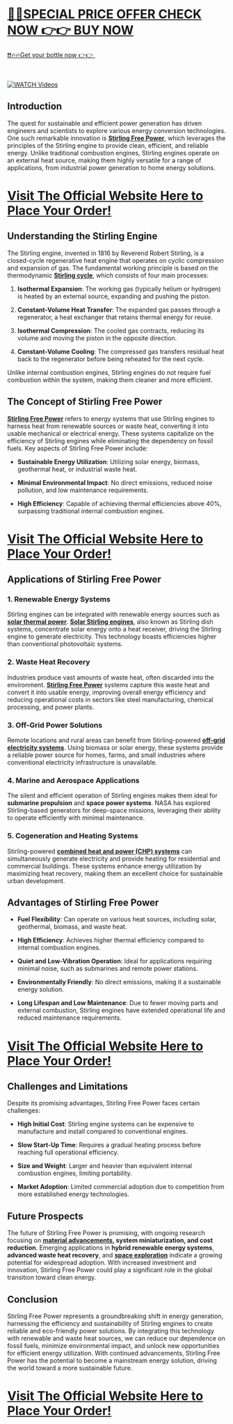 <div class="markdown-heading" dir="auto">
<h1 class="heading-element" dir="auto" tabindex="-1"><a href="https://getdeals24x7.com/order-stirling-free">🤩🤩SPECIAL PRICE OFFER CHECK NOW 👉👉 BUY NOW</a></h1>
</div>
<p><a href="https://getdeals24x7.com/order-stirling-free">❗❗🔥🔥Get your bottle now 👉👉&nbsp;</a></p>
<p>&nbsp;</p>
<p dir="auto"><a href="https://getdeals24x7.com/order-stirling-free" rel="nofollow" data-target="animated-image.originalLink"><img src="https://camo.githubusercontent.com/8a4f000d20f83aca3bf7ec5f350d767afa0574a8a352519fd8cfa583a6f93a33/68747470733a2f2f692e696d6775722e636f6d2f644a486b345a712e676966" alt="WATCH Videos" data-canonical-src="https://i.imgur.com/dJHk4Zq.gif" data-target="animated-image.originalImage" /></a></p>
<div class="site" id="page">
<h2 data-pm-slice="1 1 []">Introduction</h2>
<p>The quest for sustainable and efficient power generation has driven engineers and scientists to explore various energy conversion technologies. One such remarkable innovation is <strong><a href="https://www.facebook.com/StirlingFreePower/">Stirling Free Power</a></strong>, which leverages the principles of the Stirling engine to provide clean, efficient, and reliable energy. Unlike traditional combustion engines, Stirling engines operate on an external heat source, making them highly versatile for a range of applications, from industrial power generation to home energy solutions.</p>
<h1><a href="https://getdeals24x7.com/order-stirling-free">Visit The Official Website Here to Place Your Order!</a></h1>
<h2>Understanding the Stirling Engine</h2>
<p>The Stirling engine, invented in 1816 by Reverend Robert Stirling, is a closed-cycle regenerative heat engine that operates on cyclic compression and expansion of gas. The fundamental working principle is based on the thermodynamic <a href="https://www.facebook.com/StirlingFreePower/"><strong>Stirling cycle</strong></a>, which consists of four main processes:</p>
<ol start="1" data-spread="false">
<li>
<p><strong>Isothermal Expansion</strong>: The working gas (typically helium or hydrogen) is heated by an external source, expanding and pushing the piston.</p>
</li>
<li>
<p><strong>Constant-Volume Heat Transfer</strong>: The expanded gas passes through a regenerator, a heat exchanger that retains thermal energy for reuse.</p>
</li>
<li>
<p><strong>Isothermal Compression</strong>: The cooled gas contracts, reducing its volume and moving the piston in the opposite direction.</p>
</li>
<li>
<p><strong>Constant-Volume Cooling</strong>: The compressed gas transfers residual heat back to the regenerator before being reheated for the next cycle.</p>
</li>
</ol>
<p>Unlike internal combustion engines, Stirling engines do not require fuel combustion within the system, making them cleaner and more efficient.</p>
<h2>The Concept of Stirling Free Power</h2>
<p><a href="https://www.facebook.com/StirlingFreePower/"><strong>Stirling Free Power</strong></a> refers to energy systems that use Stirling engines to harness heat from renewable sources or waste heat, converting it into usable mechanical or electrical energy. These systems capitalize on the efficiency of Stirling engines while eliminating the dependency on fossil fuels. Key aspects of Stirling Free Power include:</p>
<ul data-spread="false">
<li>
<p><strong>Sustainable Energy Utilization</strong>: Utilizing solar energy, biomass, geothermal heat, or industrial waste heat.</p>
</li>
<li>
<p><strong>Minimal Environmental Impact</strong>: No direct emissions, reduced noise pollution, and low maintenance requirements.</p>
</li>
<li>
<p><strong>High Efficiency</strong>: Capable of achieving thermal efficiencies above 40%, surpassing traditional internal combustion engines.</p>
</li>
</ul>
<h1><a href="https://getdeals24x7.com/order-stirling-free">Visit The Official Website Here to Place Your Order!</a></h1>
<h2>Applications of Stirling Free Power</h2>
<h3>1. <strong>Renewable Energy Systems</strong></h3>
<p>Stirling engines can be integrated with renewable energy sources such as <a href="https://www.facebook.com/StirlingFreePower/"><strong>solar thermal power</strong></a>. <a href="https://www.facebook.com/StirlingFreePower/"><strong>Solar Stirling engines</strong></a>, also known as Stirling dish systems, concentrate solar energy onto a heat receiver, driving the Stirling engine to generate electricity. This technology boasts efficiencies higher than conventional photovoltaic systems.</p>
<h3>2. <strong>Waste Heat Recovery</strong></h3>
<p>Industries produce vast amounts of waste heat, often discarded into the environment. <strong><a href="https://www.facebook.com/StirlingFreePower/">Stirling Free Power</a></strong>&nbsp;systems capture this waste heat and convert it into usable energy, improving overall energy efficiency and reducing operational costs in sectors like steel manufacturing, chemical processing, and power plants.</p>
<h3>3. <strong>Off-Grid Power Solutions</strong></h3>
<p>Remote locations and rural areas can benefit from Stirling-powered <a href="https://www.facebook.com/StirlingFreePower/"><strong>off-grid electricity systems</strong></a>. Using biomass or solar energy, these systems provide a reliable power source for homes, farms, and small industries where conventional electricity infrastructure is unavailable.</p>
<h3>4. <strong>Marine and Aerospace Applications</strong></h3>
<p>The silent and efficient operation of Stirling engines makes them ideal for <strong>submarine propulsion</strong> and <strong>space power systems</strong>. NASA has explored Stirling-based generators for deep-space missions, leveraging their ability to operate efficiently with minimal maintenance.</p>
<h3>5. <strong>Cogeneration and Heating Systems</strong></h3>
<p>Stirling-powered <a href="https://www.facebook.com/StirlingFreePower/"><strong>combined heat and power (CHP) systems</strong></a> can simultaneously generate electricity and provide heating for residential and commercial buildings. These systems enhance energy utilization by maximizing heat recovery, making them an excellent choice for sustainable urban development.</p>
<h2>Advantages of Stirling Free Power</h2>
<ul data-spread="false">
<li>
<p><strong>Fuel Flexibility</strong>: Can operate on various heat sources, including solar, geothermal, biomass, and waste heat.</p>
</li>
<li>
<p><strong>High Efficiency</strong>: Achieves higher thermal efficiency compared to internal combustion engines.</p>
</li>
<li>
<p><strong>Quiet and Low-Vibration Operation</strong>: Ideal for applications requiring minimal noise, such as submarines and remote power stations.</p>
</li>
<li>
<p><strong>Environmentally Friendly</strong>: No direct emissions, making it a sustainable energy solution.</p>
</li>
<li>
<p><strong>Long Lifespan and Low Maintenance</strong>: Due to fewer moving parts and external combustion, Stirling engines have extended operational life and reduced maintenance requirements.</p>
</li>
</ul>
<h1><a href="https://getdeals24x7.com/order-stirling-free">Visit The Official Website Here to Place Your Order!</a></h1>
<h2>Challenges and Limitations</h2>
<p>Despite its promising advantages, Stirling Free Power faces certain challenges:</p>
<ul data-spread="false">
<li>
<p><strong>High Initial Cost</strong>: Stirling engine systems can be expensive to manufacture and install compared to conventional engines.</p>
</li>
<li>
<p><strong>Slow Start-Up Time</strong>: Requires a gradual heating process before reaching full operational efficiency.</p>
</li>
<li>
<p><strong>Size and Weight</strong>: Larger and heavier than equivalent internal combustion engines, limiting portability.</p>
</li>
<li>
<p><strong>Market Adoption</strong>: Limited commercial adoption due to competition from more established energy technologies.</p>
</li>
</ul>
<h2>Future Prospects</h2>
<p>The future of Stirling Free Power is promising, with ongoing research focusing on <strong><a href="https://www.facebook.com/StirlingFreePower/">material advancements</a>, system miniaturization, and cost reduction</strong>. Emerging applications in <strong>hybrid renewable energy systems</strong>, <strong>advanced waste heat recovery</strong>, and <a href="https://www.facebook.com/StirlingFreePower/"><strong>space exploration</strong></a> indicate a growing potential for widespread adoption. With increased investment and innovation, Stirling Free Power could play a significant role in the global transition toward clean energy.</p>
<h2>Conclusion</h2>
<p>Stirling Free Power represents a groundbreaking shift in energy generation, harnessing the efficiency and sustainability of Stirling engines to create reliable and eco-friendly power solutions. By integrating this technology with renewable and waste heat sources, we can reduce our dependence on fossil fuels, minimize environmental impact, and unlock new opportunities for efficient energy utilization. With continued advancements, Stirling Free Power has the potential to become a mainstream energy solution, driving the world toward a more sustainable future.</p>
<h1><a href="https://getdeals24x7.com/order-stirling-free">Visit The Official Website Here to Place Your Order!</a></h1>
